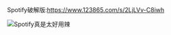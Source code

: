 Spotify破解版:https://www.123865.com/s/2LjLVv-C8iwh

![Spotify真是太好用辣](https://i0.hdslb.com/bfs/new_dyn/4434ef4c2e58bec59091df831d600060487245623.png)